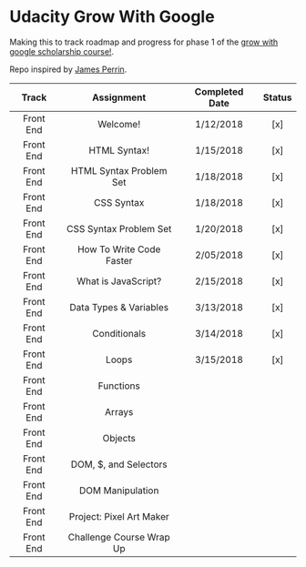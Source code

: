 # Udacity Grow With Google
Making this to track roadmap and progress for phase 1 of the [grow with google scholarship course!](https://www.udacity.com/grow-with-google).

Repo inspired by [James Perrin](https://github.com/jamesperrin/udacity-google-grow).

| Track         | Assignment                  | Completed Date | Status   |
|:-------------:|:---------------------------:|:--------------:|:--------:| 
|Front End      |Welcome!                     | 1/12/2018      |    [x]   |   
|Front End      |HTML Syntax!                 | 1/15/2018      |    [x]   |
|Front End      |HTML Syntax Problem Set      | 1/18/2018      |    [x]   |               
|Front End      |CSS Syntax                   | 1/18/2018      |    [x]   |                     
|Front End      |CSS Syntax Problem Set       | 1/20/2018      |    [x]   |              
|Front End      |How To Write Code Faster     | 2/05/2018      |    [x]   |            
|Front End      |What is JavaScript?          | 2/15/2018      |    [x]   |               
|Front End      |Data Types & Variables       | 3/13/2018      |    [x]   |               
|Front End      |Conditionals                 | 3/14/2018      |    [x]   |               
|Front End      |Loops                        | 3/15/2018      |    [x]   |                     
|Front End      |Functions                    |                |          |                   
|Front End      |Arrays                       |                |          |                   
|Front End      |Objects                      |                |          |                    
|Front End      |DOM, $, and Selectors        |                |          |                  
|Front End      |DOM Manipulation             |                |          |      
|Front End      |Project: Pixel Art Maker     |                |          |                   
|Front End      |Challenge Course Wrap Up     |                |          |      


  

